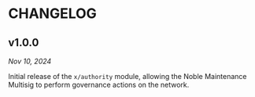 # CHANGELOG

## v1.0.0

*Nov 10, 2024*

Initial release of the `x/authority` module, allowing the Noble Maintenance Multisig to perform governance actions on the network.

